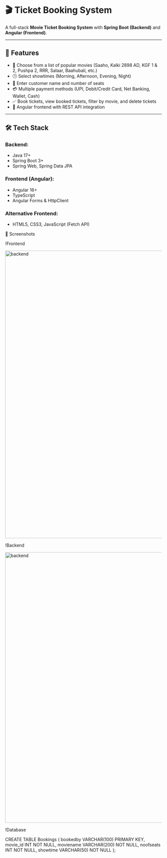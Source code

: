 # 🎬 Ticket Booking System

A full-stack **Movie Ticket Booking System** with **Spring Boot (Backend)** and **Angular (Frontend)**.  

---

## 🚀 Features
- 🎥 Choose from a list of popular movies (Saaho, Kalki 2898 AD, KGF 1 & 2, Pushpa 2, RRR, Salaar, Baahubali, etc.)  
- 🕒 Select showtimes (Morning, Afternoon, Evening, Night)  
- 👤 Enter customer name and number of seats  
- 💳 Multiple payment methods (UPI, Debit/Credit Card, Net Banking, Wallet, Cash)  
- ✅ Book tickets, view booked tickets, filter by movie, and delete tickets  
- 🔄 Angular frontend with REST API integration  

---

## 🛠 Tech Stack
### Backend:
- Java 17+  
- Spring Boot 3+  
- Spring Web, Spring Data JPA    

### Frontend (Angular):
- Angular 16+  
- TypeScript  
- Angular Forms & HttpClient  

### Alternative Frontend:
- HTML5, CSS3, JavaScript (Fetch API)  


📸 Screenshots

!Frontend


<img width="929" height="922" alt="backend" src="https://github.com/user-attachments/assets/1d272265-4669-4eb5-9605-7ad056dbb5e9" />

















!Backend

<img width="1518" height="867" alt="backend" src="https://github.com/user-attachments/assets/c275853a-963c-4950-ba31-515cb0beffd5" />











!Database

 CREATE TABLE Bookings (
    bookedby VARCHAR(100) PRIMARY KEY,   
    movie_id INT NOT NULL,
    moviename VARCHAR(200) NOT NULL,
    noofseats INT NOT NULL,
    showtime VARCHAR(50) NOT NULL
);
